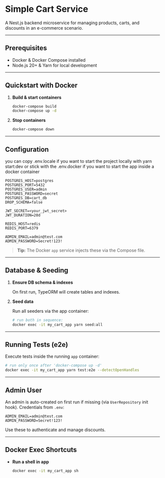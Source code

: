# Simple Cart Service

A Nest.js backend microservice for managing products, carts, and discounts in an e-commerce scenario.

---

## Prerequisites

- Docker & Docker Compose installed
- Node.js 20+ & Yarn for local development

---

## Quickstart with Docker

1. **Build & start containers**

   ```bash
   docker-compose build
   docker-compose up -d
   ```

2. **Stop containers**

   ```bash
   docker-compose down
   ```

---

## Configuration

you can copy .env.locale if you want to start the project locally with yarn start:dev or stick with the .env.docker if you want to start the app inside a docker container

```dotenv
POSTGRES_HOST=postgres
POSTGRES_PORT=5432
POSTGRES_USER=admin
POSTGRES_PASSWORD=secret
POSTGRES_DB=cart_db
DROP_SCHEMA=false

JWT_SECRET=<your_jwt_secret>
JWT_DURATION=20d

REDIS_HOST=redis
REDIS_PORT=6379

ADMIN_EMAIL=admin@test.com
ADMIN_PASSWORD=Secret!123!
```

> **Tip:** The Docker `app` service injects these via the Compose file.

---

## Database & Seeding

1. **Ensure DB schema & indexes**

   On first run, TypeORM will create tables and indexes.

2. **Seed data**

   Run all seeders via the app container:

   ```bash
   # run both in sequence:
   docker exec -it my_cart_app yarn seed:all
   ```

---

## Running Tests (e2e)

Execute tests inside the running `app` container:

```bash
# run only once after 'docker-compose up -d'
docker exec -it my_cart_app yarn test:e2e --detectOpenHandles
```

---
## Admin User

An admin is auto-created on first run if missing (via `UserRepository` init hook). Credentials from `.env`:

```dotenv
ADMIN_EMAIL=admin@test.com
ADMIN_PASSWORD=Secret!123!
```

Use these to authenticate and manage discounts.

---

## Docker Exec Shortcuts

- **Run a shell in app**
  ```bash
  docker exec -it my_cart_app sh
  ```



